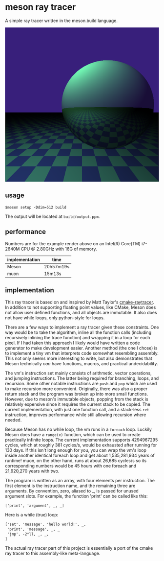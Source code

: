 <!--
SPDX-FileCopyrightText: Stone Tickle <lattis@mochiro.moe>
SPDX-License-Identifier: MIT
-->

# meson ray tracer

A simple ray tracer written in the meson.build language.

![render example](final.png)

## usage

```
$meson setup -Ddim=512 build
```

The output will be located at `build/output.ppm`.

## performance

Numbers are for the example render above on an Intel(R) Core(TM) i7-2640M CPU @
2.80GHz with 16G of memory.

| implementation | time      |
| -------------- | --------- |
| Meson          | 20h57m19s |
| muon           |    15m13s |

## implementation

This ray tracer is based on and inspired by Matt Taylor's
[cmake-raytracer](https://github.com/64/cmake-raytracer/blob/master/README.md).
In addition to not supporting floating point values, like CMake, Meson does not
allow user defined functions, and all objects are immutable.  It also does not
have while loops, only python-style for loops.

There are a few ways to implement a ray tracer given these constraints.  One way
would be to take the algorithm, inline all the function calls (including
recursively inlining the trace function) and wrapping it in a loop for each
pixel.  If I had taken this approach I likely would have written a code
generator to make development easier. Another method (the one I chose) is to
implement a tiny vm that interprets code somewhat resembling assembly.  This not
only seems more interesting to write, but also demonstrates that Meson
technically *can* have functions, macros, and practical undecidability.

The vm's instruction set mainly consists of arithmetic, vector operations, and
jumping instructions.  The latter being required for branching, loops, and
recursion.  Some other notable instructions are `push` and `pop` which are used
to make recursion more convenient.  Originally, there was also a proper return
stack and the program was broken up into more small functions.  However, due to
meson's immutable objects, popping from the stack is relatively expensive since
it requires the current stack to be copied.  The current implementation, with
just one function call, and a stack-less `ret` instruction, improves performance
while still allowing recursion where needed.

Because Meson has no while loop, the vm runs in a `foreach` loop.  Luckily Meson
does have a `range(x)` function, which can be used to create practically
infinite loops. The current implementation supports 4294967295 cycles, which at
roughly 381 cycles/s, would be exhausted after running for 130 days.  If this
isn't long enough for you, you can wrap the vm's loop inside another identical
foreach loop and get about 1,535,281,934 years of runtime!  muon, on the other
hand, runs at about 26,685 cycles/s so its corresponding numbers would be 45
hours with one foreach and 21,920,270 years with two.

The program is written as an array, with four elements per instruction.  The
first element is the instruction name, and the remaining three are arguments. By
convention, zero, aliased to \_, is passed for unused argument slots. For
example, the function 'print' can be called like this:

```
['print', 'argument', _, _]
```

Here is a while (true) loop:

```
['set', 'message', 'hello world!', _,
 'print', 'message', _, _
 'jmp', -2*ll, _, _,
]
```

The actual ray tracer part of this project is essentially a port of the cmake
ray tracer to this assembly-like meta-language.

